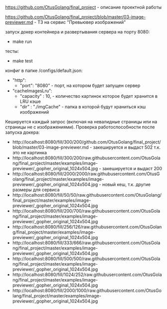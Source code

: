 https://github.com/OtusGolang/final_project - описание проектной работы

https://github.com/OtusGolang/final_project/blob/master/03-image-previewer.md - ТЗ на сервис "Превьювер изображений"

запуск докер контейнера и развертывания сервера на порту 8080:
- make run

тесты:
- make test

конфиг в папке /configs/default.json:
- "http": 
  - "port": "8080" - порт, на котором будет запущен сервер
- "cacheImagesLru":
  - "capacity" : 10, - количество картинок которое будет хранится в LRU кэше
  - "dir" : "./imgCache" - папка в которой будут храниться кэш изображений

Кешируется каждый запрос (включая на невалидные страницы или на страницы не с изображениями).
Проверка работоспособности после запуска докера:
- http://localhost:8080/fill/300/200/github.com/OtusGolang/final_project/blob/master/03-image-previewer.md - закешируется и выдаст 502 т.к. это не картинка
- http://localhost:8080/fill/300/200/raw.githubusercontent.com/OtusGolang/final_project/master/examples/image-previewer/_gopher_original_1024x504.jpg - закешируется и выдаст 200
- http://localhost:8080/fill/2000/2000/raw.githubusercontent.com/OtusGolang/final_project/master/examples/image-previewer/_gopher_original_1024x504.jpg - новый кеш, т.к. другие размеры для сервиса
- http://localhost:8080/fill/50/50/raw.githubusercontent.com/OtusGolang/final_project/master/examples/image-previewer/_gopher_original_1024x504.jpg
- http://localhost:8080/fill/200/700/raw.githubusercontent.com/OtusGolang/final_project/master/examples/image-previewer/_gopher_original_1024x504.jpg
- http://localhost:8080/fill/256/126/raw.githubusercontent.com/OtusGolang/final_project/master/examples/image-previewer/_gopher_original_1024x504.jpg
- http://localhost:8080/fill/333/666/raw.githubusercontent.com/OtusGolang/final_project/master/examples/image-previewer/_gopher_original_1024x504.jpg
- http://localhost:8080/fill/500/500/raw.githubusercontent.com/OtusGolang/final_project/master/examples/image-previewer/_gopher_original_1024x504.jpg
- http://localhost:8080/fill/1024/252/raw.githubusercontent.com/OtusGolang/final_project/master/examples/image-previewer/_gopher_original_1024x504.jpg
- http://localhost:8080/fill/2000/1000/raw.githubusercontent.com/OtusGolang/final_project/master/examples/image-previewer/_gopher_original_1024x504.jpg
 
